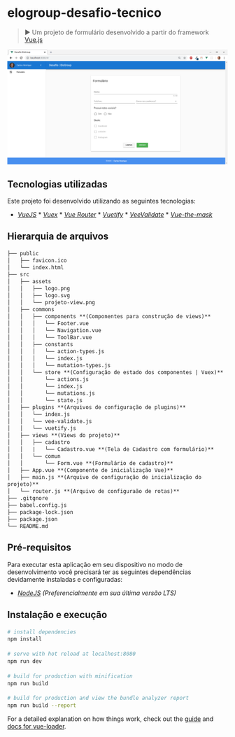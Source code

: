 # elogroup-desafio-tecnico

> :arrow_forward: Um projeto de formulário desenvolvido a partir do framework [Vue.js](https://vuejs.org/)

<p align="center">
  <img src="/src/assets/projeto-view.png">
</p>

## Tecnologias utilizadas

Este projeto foi desenvolvido utilizando as seguintes tecnologias:

* *[VueJS](https://vuejs.org/)*
        * *[Vuex](https://vuex.vuejs.org/guide/)* 
        * *[Vue Router](https://router.vuejs.org/)* 
        * *[Vuetify](https://vuetifyjs.com/en/)*
        * *[VeeValidate](https://logaretm.github.io/vee-validate/)*
        * *[Vue-the-mask](https://vuejs-tips.github.io/vue-the-mask/)*

## Hierarquia de arquivos

```
├── public
│   ├── favicon.ico
│   └── index.html
├── src
│   ├── assets
│   │   ├── logo.png
│   │   ├── logo.svg
│   │   └── projeto-view.png
│   ├── commons
│   │   ├── components **(Componentes para construção de views)**
│   │   │   └── Footer.vue
│   │   │   └── Navigation.vue
│   │   │   └── ToolBar.vue
│   │   ├── constants
│   │   │   └── action-types.js
│   │   │   └── index.js
│   │   │   └── mutation-types.js
│   │   └── store **(Configuração de estado dos componentes | Vuex)**
│   │       └── actions.js
│   │       └── index.js
│   │       └── mutations.js
│   │       └── state.js
│   ├── plugins **(Arquivos de configuração de plugins)**
│   │   └── index.js
│   │   └── vee-validate.js
│   │   └── vuetify.js
│   ├── views **(Views do projeto)**
│   │   ├── cadastro
│   │   |   └── Cadastro.vue **(Tela de Cadastro com formulário)**
│   │   └── comun
│   │       └── Form.vue **(Formulário de cadastro)**
│   ├── App.vue **(Componente de inicialização Vue)**
│   ├── main.js **(Arquivo de configuração de inicialização do projeto)**
│   └── router.js **(Arquivo de configuraão de rotas)**
├── .gitgnore
├── babel.config.js
├── package-lock.json
├── package.json
└── README.md
```

## Pré-requisitos

Para executar esta aplicação em seu dispositivo no modo de desenvolvimento você precisará ter as seguintes dependências devidamente instaladas e configuradas:

- _<a href="https://nodejs.org/en/" target="_blank">NodeJS</a> (Preferencialmente em sua última versão LTS)_

## Instalação e execução

```bash
# install dependencies
npm install

# serve with hot reload at localhost:8080
npm run dev

# build for production with minification
npm run build

# build for production and view the bundle analyzer report
npm run build --report
```

For a detailed explanation on how things work, check out the [guide](http://vuejs-templates.github.io/webpack/) and [docs for vue-loader](http://vuejs.github.io/vue-loader).
